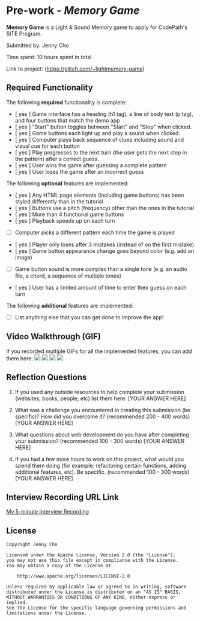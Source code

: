 # Pre-work - *Memory Game*

**Memory Game** is a Light & Sound Memory game to apply for CodePath's SITE Program. 

Submitted by: Jenny Cho

Time spent: 10 hours spent in total

Link to project: (https://glitch.com/~lightmemory-game)

## Required Functionality

The following **required** functionality is complete:

* [ yes ] Game interface has a heading (h1 tag), a line of body text (p tag), and four buttons that match the demo app
* [ yes ] "Start" button toggles between "Start" and "Stop" when clicked. 
* [ yes ] Game buttons each light up and play a sound when clicked. 
* [ yes ] Computer plays back sequence of clues including sound and visual cue for each button
* [ yes ] Play progresses to the next turn (the user gets the next step in the pattern) after a correct guess. 
* [ yes ] User wins the game after guessing a complete pattern
* [ yes ] User loses the game after an incorrect guess

The following **optional** features are implemented:

* [ yes ] Any HTML page elements (including game buttons) has been styled differently than in the tutorial
* [ yes ] Buttons use a pitch (frequency) other than the ones in the tutorial
* [ yes ] More than 4 functional game buttons
* [ yes ] Playback speeds up on each turn
* [ ] Computer picks a different pattern each time the game is played
* [ yes ] Player only loses after 3 mistakes (instead of on the first mistake)
* [ yes ] Game button appearance change goes beyond color (e.g. add an image)
* [ ] Game button sound is more complex than a single tone (e.g. an audio file, a chord, a sequence of multiple tones)
* [ yes ] User has a limited amount of time to enter their guess on each turn

The following **additional** features are implemented:

- [ ] List anything else that you can get done to improve the app!

## Video Walkthrough (GIF)

If you recorded multiple GIFs for all the implemented features, you can add them here:
![](gif1-link-here)
![](gif2-link-here)
![](gif3-link-here)
![](gif4-link-here)

## Reflection Questions
1. If you used any outside resources to help complete your submission (websites, books, people, etc) list them here. 
[YOUR ANSWER HERE]

2. What was a challenge you encountered in creating this submission (be specific)? How did you overcome it? (recommended 200 - 400 words) 
[YOUR ANSWER HERE]

3. What questions about web development do you have after completing your submission? (recommended 100 - 300 words) 
[YOUR ANSWER HERE]

4. If you had a few more hours to work on this project, what would you spend them doing (for example: refactoring certain functions, adding additional features, etc). Be specific. (recommended 100 - 300 words) 
[YOUR ANSWER HERE]



## Interview Recording URL Link

[My 5-minute Interview Recording](your-link-here)


## License

    Copyright Jenny Cho

    Licensed under the Apache License, Version 2.0 (the "License");
    you may not use this file except in compliance with the License.
    You may obtain a copy of the License at

        http://www.apache.org/licenses/LICENSE-2.0

    Unless required by applicable law or agreed to in writing, software
    distributed under the License is distributed on an "AS IS" BASIS,
    WITHOUT WARRANTIES OR CONDITIONS OF ANY KIND, either express or implied.
    See the License for the specific language governing permissions and
    limitations under the License.
